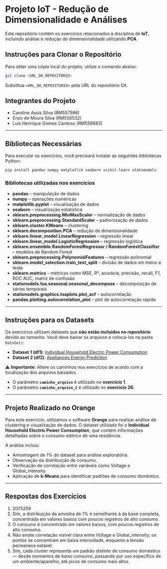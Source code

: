 # Projeto IoT - Redução de Dimensionalidade e Análises

Este repositório contém os exercícios relacionados à disciplina de **IoT**, incluindo análise e redução de dimensionalidade utilizando **PCA**.

## Instruções para Clonar o Repositório

Para obter uma cópia local do projeto, utilize o comando abaixo:

```bash
git clone <URL_DO_REPOSITORIO>
```

Substitua `<URL_DO_REPOSITORIO>` pela URL do repositório Git.

## Integrantes do Projeto

* Caroline Assis Silva (RM557596)
* Enzo de Moura Silva (RM556532)
* Luis Henrique Gomes Cardoso (RM558883)

---

## Bibliotecas Necessárias

Para executar os exercícios, você precisará instalar as seguintes bibliotecas Python:

```bash
pip install pandas numpy matplotlib seaborn scikit-learn statsmodels
```

### Bibliotecas utilizadas nos exercícios

* **pandas** – manipulação de dados
* **numpy** – operações numéricas
* **matplotlib.pyplot** – visualização de dados
* **seaborn** – visualização estatística
* **sklearn.preprocessing.MinMaxScaler** – normalização de dados
* **sklearn.preprocessing.StandardScaler** – padronização de dados
* **sklearn.cluster.KMeans** – clustering
* **sklearn.decomposition.PCA** – redução de dimensionalidade
* **sklearn.linear\_model.LinearRegression** – regressão linear
* **sklearn.linear\_model.LogisticRegression** – regressão logística
* **sklearn.ensemble.RandomForestRegressor / RandomForestClassifier** – modelos de Random Forest
* **sklearn.preprocessing.PolynomialFeatures** – regressão polinomial
* **sklearn.model\_selection.train\_test\_split** – divisão de dados em treino e teste
* **sklearn.metrics** – métricas como MSE, R², acurácia, precisão, recall, F1, ROC AUC, matriz de confusão
* **statsmodels.tsa.seasonal.seasonal\_decompose** – decomposição de séries temporais
* **statsmodels.graphics.tsaplots.plot\_acf** – autocorrelação
* **pandas.plotting.autocorrelation\_plot** – plot de autocorrelação rápida

---

## Instruções para os Datasets

Os exercícios utilizam datasets que **não estão incluídos no repositório** devido ao tamanho. Você deve baixar os arquivos e colocá-los na pasta `DataSet/`:

* **Dataset 1 (df1)**: [Individual Household Electric Power Consumption](https://archive.ics.uci.edu/dataset/235/individual+household+electric+power+consumption)
* **Dataset 2 (df2)**: [Appliances Energy Prediction](https://archive.ics.uci.edu/dataset/374/appliances+energy+prediction)

⚠️ **Importante:** Altere os caminhos nos exercícios de acordo com a localização dos arquivos baixados.

* O parâmetro **`caminho_arquivo`** é utilizado no **exercício 1**.
* O parâmetro **`caminho_arquivo_2`** é utilizado no **exercício 26**.

---

## Projeto Realizado no Orange

Para este exercício, utilizamos o software **Orange** para realizar análise de clustering e visualização de dados. O dataset utilizado foi o **Individual Household Electric Power Consumption**, que contém informações detalhadas sobre o consumo elétrico de uma residência.

A análise incluiu:

* Amostragem de 1% do dataset para análise exploratória.
* Observação da distribuição de consumo.
* Verificação de correlação entre variáveis como Voltage e Global\_intensity.
* Aplicação de **k-Means** para identificar padrões de consumo doméstico.

---

## Respostas dos Exercícios

1. 2075259
2. Sim, a distribuição da amostra de 1% é semelhante à da base completa, concentrada em valores baixos com poucos registros de alto consumo.
3. O consumo é concentrado em valores baixos, com poucos registros de alto consumo.
4. Não existe correlação visível clara entre Voltage e Global\_intensity; os pontos se concentram em baixa intensidade, enquanto a tensão permanece estável.
5. Sim, cada cluster representa um padrão distinto de consumo doméstico — desde momentos de baixo consumo, passando por uso específico de um ambiente/aparelho, até picos de consumo mais altos.
